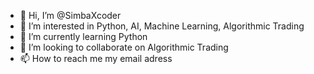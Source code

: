 - 👋 Hi, I’m @SimbaXcoder
- 👀 I’m interested in Python, AI, Machine Learning, Algorithmic Trading
- 🌱 I’m currently learning Python
- 💞️ I’m looking to collaborate on Algorithmic Trading
- 📫 How to reach me my email adress

<!---
SimbaXcoder/SimbaXcoder is a ✨ special ✨ repository because its `README.md` (this file) appears on your GitHub profile.
You can click the Preview link to take a look at your changes.
--->

